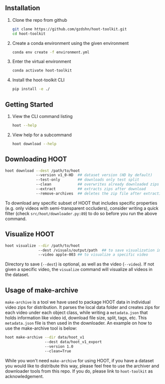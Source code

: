 ## Installation

1. Clone the repo from github
   ```sh
   git clone https://github.com/gzdshn/hoot-toolkit.git
   cd hoot-toolkit
   ```
2. Create a conda environment using the given environment
   ```sh
   conda env create -f environment.yml
   ```
3. Enter the virtual environment
   ```sh
   conda activate hoot-toolkit
   ```
4. Install the hoot-toolkit CLI
   ```sh
   pip install -e ./
   ```

## Getting Started

1. View the CLI command listing
   ```sh
   hoot --help
   ```
2. View help for a subcommand
   ```sh
   hoot download --help
   ```

## Downloading HOOT
   
   ```sh
   hoot download --dest /path/to/hoot 
                 --version v1_0-HD  ## dataset version (HD by default)
                 --test-only        ## downloads only test split
                 --clean            ## overwrites already downloaded zips
                 --extract          ## extracts zips after download
                 --remove-archives  ## deletes the zip file after extraction to clean up space
   ```

To download any specific subset of HOOT that includes specific properties (e.g. only videos with semi-transparent occluders), consider writing a quick filter (check `src/hoot/downloader.py:89`) to do so before you run the above command. 

## Visualize HOOT
   
   ```sh
   hoot visualize --dir /path/to/hoot 
                  --dest /visuals/output/path  ## to save visualization images
                  --video apple-003 ## to visualize a specific video 
   ```

   Directory to save (`--dest`) is optional, as well as the video (`--video`). If not given a specific video, the `visualize` command will visualize all videos in the dataset.

## Usage of make-archive
   
`make-archive` is a tool we have used to package HOOT data in individual video zips for distribution. It parses the local data folder and creates zips for each video under each object class, while writing a `metadata.json` that holds information like video id, download file size, split, tags, etc. This `metadata.json` file is then used in the downloader. An example on how to use the make-archive tool is below:

   ```sh
   hoot make-archive --dir data/hoot_v1 
                     --dest data/hoot_v1_export 
                     --version 1.0 
                     --clean=True
   ```

While you won't need `make-archive` for using HOOT, if you have a dataset you would like to distribute this way, please feel free to use the archiver and downloader tools from this repo. If you do, please link to `hoot-toolkit` as acknowledgement.